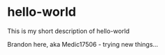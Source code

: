 # hello-world
This is my short description of hello-world

Brandon here, aka Medic17506 - trying new things...
